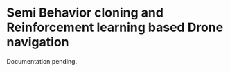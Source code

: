 Semi Behavior cloning and Reinforcement learning based Drone navigation
=======================================================================

Documentation pending.

